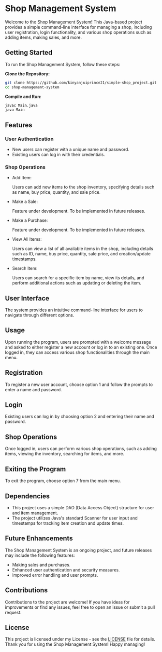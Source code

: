 # Shop Management System
Welcome to the Shop Management System! This Java-based project provides a simple command-line interface for managing a shop, including user registration, login functionality, and various shop operations such as adding items, making sales, and more.

## Getting Started
To run the Shop Management System, follow these steps:

**Clone the Repository:**
   ```bash
   git clone https://github.com/kinyanjuiprince21/simple-shop_project.git
   cd shop-management-system
   ```
**Compile and Run:**

```bash
javac Main.java
java Main
```
## Features
### User Authentication
* New users can register with a unique name and password.
* Existing users can log in with their credentials.
### Shop Operations
* Add Item:

    Users can add new items to the shop inventory, specifying details such as name, buy price, quantity, and sale price.
* Make a Sale:

    Feature under development. To be implemented in future releases.
* Make a Purchase:

    Feature under development. To be implemented in future releases.
* View All Items:

    Users can view a list of all available items in the shop, including details such as ID, name, buy price, quantity, sale price, and creation/update timestamps.
* Search Item:

    Users can search for a specific item by name, view its details, and perform additional actions such as updating or deleting the item.
## User Interface
The system provides an intuitive command-line interface for users to navigate through different options.
## Usage
Upon running the program, users are prompted with a welcome message and asked to either register a new account or log in to an existing one. Once logged in, they can access various shop functionalities through the main menu.

## Registration
To register a new user account, choose option 1 and follow the prompts to enter a name and password.

## Login
Existing users can log in by choosing option 2 and entering their name and password.

## Shop Operations
Once logged in, users can perform various shop operations, such as adding items, viewing the inventory, searching for items, and more.

## Exiting the Program
To exit the program, choose option 7 from the main menu.

## Dependencies
* This project uses a simple DAO (Data Access Object) structure for user and item management.
* The project utilizes Java's standard Scanner for user input and timestamps for tracking item creation and update times.
## Future Enhancements
The Shop Management System is an ongoing project, and future releases may include the following features:

* Making sales and purchases.
* Enhanced user authentication and security measures.
* Improved error handling and user prompts.
## Contributions
Contributions to the project are welcome! If you have ideas for improvements or find any issues, feel free to open an issue or submit a pull request.

## License
This project is licensed under my License - see the [LICENSE](LICENSE) file for details.
Thank you for using the Shop Management System! Happy managing!





